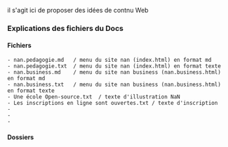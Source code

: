 il s'agit ici de proposer des idées de contnu Web
### Explications des fichiers du Docs
#### Fichiers
    - nan.pedagogie.md   / menu du site nan (index.html) en format md
    - nan.pedagogie.txt  / menu du site nan (index.html) en format texte
    - nan.business.md    / menu du site nan business (nan.business.html) en format md
    - nan.business.txt   / menu du site nan business (nan.business.html) en format texte
    - Une école Open-source.txt  / texte d'illustration NaN
    - Les inscriptions en ligne sont ouvertes.txt / texte d'inscription
    -
    -
    -
#### Dossiers
